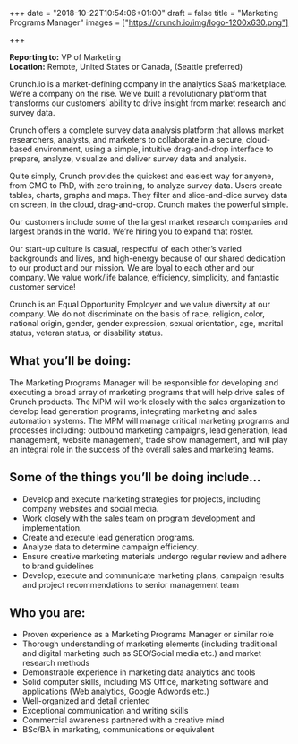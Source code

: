 +++
date = "2018-10-22T10:54:06+01:00"
draft = false
title = "Marketing Programs Manager"
images = ["https://crunch.io/img/logo-1200x630.png"]

+++

**Reporting to:** VP of Marketing
<br>
**Location:** Remote, United States or Canada, (Seattle preferred)

Crunch.io is a market-defining company in the analytics SaaS marketplace. We’re a company on the rise. We’ve built a revolutionary platform that transforms our customers’ ability to drive insight from market research and survey data.

Crunch offers a complete survey data analysis platform that allows market researchers, analysts, and marketers to collaborate in a secure, cloud-based environment, using a simple, intuitive drag-and-drop interface to prepare, analyze, visualize and deliver survey data and analysis.

Quite simply, Crunch provides the quickest and easiest way for anyone, from CMO to PhD, with zero training, to analyze survey data. Users create tables, charts, graphs and maps. They filter and slice-and-dice survey data on screen, in the cloud, drag-and-drop. Crunch makes the powerful simple.

Our customers include some of the largest market research companies and largest brands in the world. We’re hiring you to expand that roster.

Our start-up culture is casual, respectful of each other’s varied backgrounds and lives, and high-energy because of our shared dedication to our product and our mission. We are loyal to each other and our company. We value work/life balance, efficiency, simplicity, and fantastic customer service!

Crunch is an Equal Opportunity Employer and we value diversity at our company. We do not discriminate on the basis of race, religion, color, national origin, gender, gender expression, sexual orientation, age, marital status, veteran status, or disability status.

## What you’ll be doing:
The Marketing Programs Manager will be responsible for developing and executing a broad array of marketing programs that will help drive sales of Crunch products. The MPM will work closely with the sales organization to develop lead generation programs, integrating marketing and sales automation systems. The MPM will manage critical marketing programs and processes including: outbound marketing campaigns, lead generation, lead management, website management, trade show management, and will play an integral role in the success of the overall sales and marketing teams.

## Some of the things you’ll be doing include...
* Develop and execute marketing strategies for projects, including company websites and social media.
* Work closely with the sales team on program development and implementation.
* Create and execute lead generation programs.
* Analyze data to determine campaign efficiency.
* Ensure creative marketing materials undergo regular review and adhere to brand guidelines
* Develop, execute and communicate marketing plans, campaign results and project recommendations to senior management team

## Who you are:
* Proven experience as a Marketing Programs Manager or similar role
* Thorough understanding of marketing elements (including traditional and digital marketing such as SEO/Social media etc.) and market research methods
* Demonstrable experience in marketing data analytics and tools
* Solid computer skills, including MS Office, marketing software and applications (Web analytics, Google Adwords etc.)
* Well-organized and detail oriented
* Exceptional communication and writing skills
* Commercial awareness partnered with a creative mind
* BSc/BA in marketing, communications or equivalent

